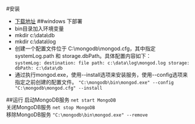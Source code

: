 #安装
* [下载地址](https://docs.mongodb.com/manual/tutorial/install-mongodb-enterprise-on-windows/)
##windows 下部署
* bin目录加入环境变量
* mkdir c:\data\db
* mkdir c:\data\log
* 创建一个配置文件位于 C:\mongodb\mongod.cfg，其中指定 systemLog.path 和 storage.dbPath。具体配置内容如下：\
`systemLog:
     destination: file
     path: c:\data\log\mongod.log
 storage:
     dbPath: c:\data\db`
 * 通过执行mongod.exe，使用--install选项来安装服务，使用--config选项来指定之前创建的配置文件。
 `"C:\mongodb\bin\mongod.exe" --config "C:\mongodb\mongod.cfg" --install`
 
 ##运行
 启动MongoDB服务  `net start MongoDB`\
 关闭MongoDB服务  `net stop MongoDB`\
 移除MongoDB服务  `"C:\mongodb\bin\mongod.exe" --remove`